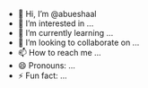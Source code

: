 - 👋 Hi, I’m @abueshaal
- 👀 I’m interested in ...
- 🌱 I’m currently learning ...
- 💞️ I’m looking to collaborate on ...
- 📫 How to reach me ...
- 😄 Pronouns: ...
- ⚡ Fun fact: ...

<!---
abueshaal/abueshaal is a ✨ special ✨ repository because its `README.md` (this file) appears on your GitHub profile.
You can click the Preview link to take a look at your changes.
--->
